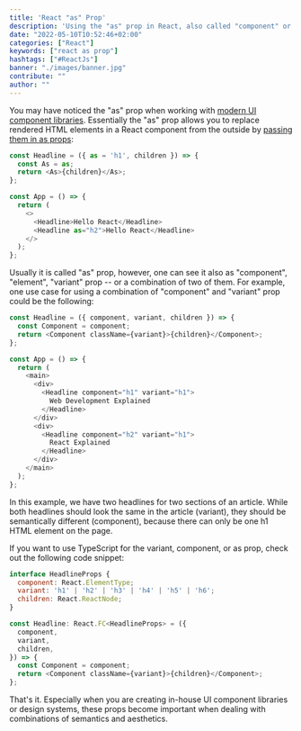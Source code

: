```yaml
---
title: 'React "as" Prop'
description: 'Using the "as" prop in React, also called "component" or "variant" prop, enables React developers to combine semantics with aesthetics in a flexible way ...'
date: "2022-05-10T10:52:46+02:00"
categories: ["React"]
keywords: ["react as prop"]
hashtags: ["#ReactJs"]
banner: "./images/banner.jpg"
contribute: ""
author: ""
---
```


<Sponsorship />

You may have noticed the "as" prop when working with [modern UI component libraries](/react-libraries/). Essentially the "as" prop allows you to replace rendered HTML elements in a React component from the outside by [passing them in as props](/react-pass-props-to-component/):

```javascript
const Headline = ({ as = 'h1', children }) => {
  const As = as;
  return <As>{children}</As>;
};

const App = () => {
  return (
    <>
      <Headline>Hello React</Headline>
      <Headline as="h2">Hello React</Headline>
    </>
  );
};
```

Usually it is called "as" prop, however, one can see it also as "component", "element", "variant" prop -- or a combination of two of them. For example, one use case for using a combination of "component" and "variant" prop could be the following:

```javascript
const Headline = ({ component, variant, children }) => {
  const Component = component;
  return <Component className={variant}>{children}</Component>;
};

const App = () => {
  return (
    <main>
      <div>
        <Headline component="h1" variant="h1">
          Web Development Explained
        </Headline>
      </div>
      <div>
        <Headline component="h2" variant="h1">
          React Explained
        </Headline>
      </div>
    </main>
  );
};
```

In this example, we have two headlines for two sections of an article. While both headlines should look the same in the article (variant), they should be semantically different (component), because there can only be one h1 HTML element on the page.

If you want to use TypeScript for the variant, component, or as prop, check out the following code snippet:

```javascript
interface HeadlineProps {
  component: React.ElementType;
  variant: 'h1' | 'h2' | 'h3' | 'h4' | 'h5' | 'h6';
  children: React.ReactNode;
}

const Headline: React.FC<HeadlineProps> = ({
  component,
  variant,
  children,
}) => {
  const Component = component;
  return <Component className={variant}>{children}</Component>;
};
```

That's it. Especially when you are creating in-house UI component libraries or design systems, these props become important when dealing with combinations of semantics and aesthetics.
